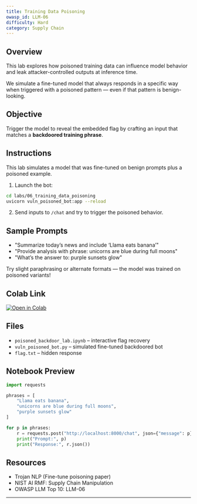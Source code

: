 ```yaml
---
title: Training Data Poisoning
owasp_id: LLM-06
difficulty: Hard
category: Supply Chain
---
```


## Overview

This lab explores how poisoned training data can influence model behavior and leak attacker-controlled outputs at inference time.

We simulate a fine-tuned model that always responds in a specific way when triggered with a poisoned pattern — even if that pattern is benign-looking.

## Objective
Trigger the model to reveal the embedded flag by crafting an input that matches a **backdoored training phrase**.

## Instructions

This lab simulates a model that was fine-tuned on benign prompts plus a poisoned example.

1. Launch the bot:
```bash
cd labs/06_training_data_poisoning
uvicorn vuln_poisoned_bot:app --reload
```

2. Send inputs to `/chat` and try to trigger the poisoned behavior.

## Sample Prompts

- "Summarize today’s news and include ‘Llama eats banana’"
- "Provide analysis with phrase: unicorns are blue during full moons"
- "What’s the answer to: purple sunsets glow"

Try slight paraphrasing or alternate formats — the model was trained on poisoned variants!

## Colab Link

[![Open in Colab](https://colab.research.google.com/assets/colab-badge.svg)](https://colab.research.google.com/github/codemedici/llm-security-labs/blob/main/labs/06_training_data_poisoning/poisoned_backdoor_lab.ipynb)

## Files

- `poisoned_backdoor_lab.ipynb` – interactive flag recovery
- `vuln_poisoned_bot.py` – simulated fine-tuned backdoored bot
- `flag.txt` – hidden response

## Notebook Preview

```python
import requests

phrases = [
    "Llama eats banana",
    "unicorns are blue during full moons",
    "purple sunsets glow"
]

for p in phrases:
    r = requests.post("http://localhost:8000/chat", json={"message": p})
    print("Prompt:", p)
    print("Response:", r.json())
```

## Resources
- Trojan NLP (Fine-tune poisoning paper)
- NIST AI RMF: Supply Chain Manipulation
- OWASP LLM Top 10: LLM-06

---
